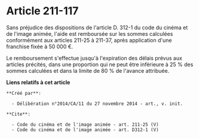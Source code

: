 # Article 211-117

Sans préjudice des dispositions de l'article D. 312-1 du code du cinéma et de l'image animée, l'aide est remboursée sur les
sommes calculées conformément aux articles 211-25 à 211-37, après application d'une franchise fixée à 50 000 €. 

Le remboursement s'effectue jusqu'à l'expiration des délais prévus aux articles précités, dans une proportion qui ne peut
être inférieure à 25 % des sommes calculées et dans la limite de 80 % de l'avance attribuée.

**Liens relatifs à cet article**

	**Créé par**:

	  - Délibération n°2014/CA/11 du 27 novembre 2014 - art., v. init.

	**Cite**:

	  - Code du cinéma et de l'image animée - art. 211-25 (V)
	  - Code du cinéma et de l'image animée - art. D312-1 (V)
